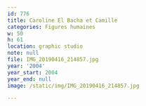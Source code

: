 ```yaml
---
id: 776
title: Caroline El Bacha et Camille
categories: Figures humaines
w: 50
h: 61
location: graphic studio
note: null
file: IMG_20190416_214857.jpg
year: '2004'
year_start: 2004
year_end: null
image: /static/img/IMG_20190416_214857.jpg

---
```

